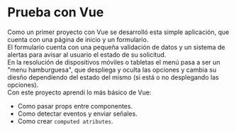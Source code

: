 # Prueba con Vue
Como un primer proyecto con Vue se desarrolló esta simple aplicación, que cuenta con una página de inicio y un formulario.  
El formulario cuenta con una pequeña validación de datos y un sistema de alertas para avisar al usuario el estado de su solicitud.  
En la resolución de dispositivos móviles o tabletas el menú pasa a ser un "menu hamburguesa", que despliega y oculta las opciones y cambia su diesño dependiendo del estado del mismo (si está o no desplegando las opciones).  
Con este proyecto aprendí lo más básico de Vue:
* Como pasar props entre componentes.
* Como detectar eventos y enviar señales.
* Como crear `computed atributes`.

